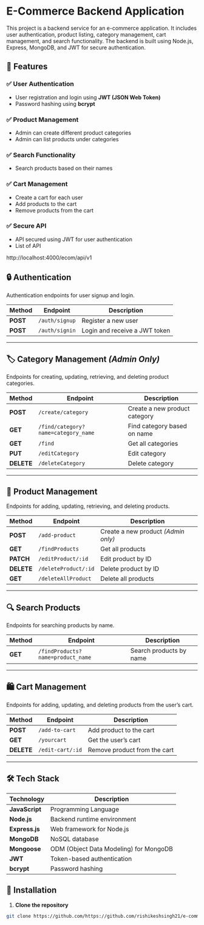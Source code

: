# E-Commerce Backend Application  

This project is a backend service for an e-commerce application. It includes user authentication, product listing, category management, cart management, and search functionality. The backend is built using Node.js, Express, MongoDB, and JWT for secure authentication.  

## 🚀 Features  
### ✅ User Authentication  
- User registration and login using **JWT (JSON Web Token)**  
- Password hashing using **bcrypt**  

### ✅ Product Management  
- Admin can create different product categories  
- Admin can list products under categories  

### ✅ Search Functionality  
- Search products based on their names  

### ✅ Cart Management  
- Create a cart for each user  
- Add products to the cart  
- Remove products from the cart  

### ✅ Secure API  
- API secured using JWT for user authentication 
- List of API

http://localhost:4000/ecom/api/v1
## 🔒 **Authentication**
Authentication endpoints for user signup and login.

| Method | Endpoint | Description |
|--------|----------|-------------|
| **POST** | `/auth/signup` | Register a new user |
| **POST** | `/auth/signin` | Login and receive a JWT token |

---

## 🏷️ **Category Management** *(Admin Only)*  
Endpoints for creating, updating, retrieving, and deleting product categories.

| Method | Endpoint | Description |
|--------|----------|-------------|
| **POST** | `/create/category` | Create a new product category |
| **GET** | `/find/category?name=category_name` | Find category based on name |
| **GET** | `/find` | Get all categories |
| **PUT** | `/editCategory` | Edit category |
| **DELETE** | `/deleteCategory` | Delete category |

---

## 🛒 **Product Management**  
Endpoints for adding, updating, retrieving, and deleting products.

| Method | Endpoint | Description |
|--------|----------|-------------|
| **POST** | `/add-product` | Create a new product *(Admin only)* |
| **GET** | `/findProducts` | Get all products |
| **PATCH** | `/editProduct/:id` | Edit product by ID |
| **DELETE** | `/deleteProduct/:id` | Delete product by ID |
| **GET** | `/deleteAllProduct` | Delete all products |

---

## 🔍 **Search Products**  
Endpoints for searching products by name.

| Method | Endpoint | Description |
|--------|----------|-------------|
| **GET** | `/findProducts?name=product_name` | Search products by name |

---

## 🛍️ **Cart Management**  
Endpoints for adding, updating, and deleting products from the user’s cart.

| Method | Endpoint | Description |
|--------|----------|-------------|
| **POST** | `/add-to-cart` | Add product to the cart |
| **GET** | `/yourcart` | Get the user’s cart |
| **DELETE** | `/edit-cart/:id` | Remove product from the cart |

--- 

## 🛠️ Tech Stack  
| Technology | Description |
|-----------|-------------|
| **JavaScript** | Programming Language |
| **Node.js** | Backend runtime environment |
| **Express.js** | Web framework for Node.js |
| **MongoDB** | NoSQL database |
| **Mongoose** | ODM (Object Data Modeling) for MongoDB |
| **JWT** | Token-based authentication |
| **bcrypt** | Password hashing |

## 📌 Installation  
1. **Clone the repository**  
```bash
git clone https://github.com/https://github.com/rishikeshsingh21/e-commerce-application.git
